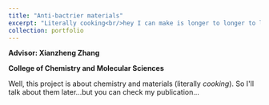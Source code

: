 ```yaml
---
title: "Anti-bactrier materials"
excerpt: "Literally cooking<br/>hey I can make is longer to longer to longer<br/><img src='/images/hollow_knight_lake.jpg'>"
collection: portfolio
---
```




**Advisor: Xianzheng Zhang**

**College of Chemistry and Molecular Sciences**

Well, this project is about chemistry and materials (literally *cooking*). So I'll talk about them later...but you can check my publication...
